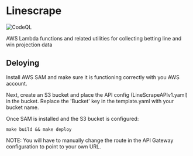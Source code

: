 # Linescrape
![CodeQL](https://github.com/fischersean/linescrape/workflows/CodeQL/badge.svg)

AWS Lambda functions and related utilities for collecting betting line and win projection data

## Deloying
Install AWS SAM and make sure it is functioning correctly with you AWS account. 

Next, create an S3 bucket and place the API config (LineScrapeAPIv1.yaml) in the bucket. Replace the 'Bucket' key in the template.yaml with your bucket name.

Once SAM is installed and the S3 bucket is configured:

`make build && make deploy`

NOTE: You will have to manually change the route in the API Gateway configuration to point to your own URL.
